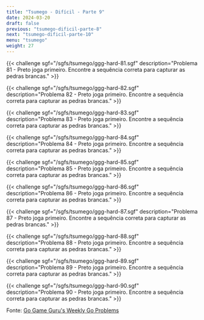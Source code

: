 ```yaml
---
title: "Tsumego - Difícil - Parte 9"
date: 2024-03-20
draft: false
previous: "tsumego-dificil-parte-8"
next: "tsumego-dificil-parte-10"
menu: "tsumego"
weight: 27
---
```


{{< challenge sgf="/sgfs/tsumego/ggg-hard-81.sgf" description="Problema 81 - Preto joga primeiro. Encontre a sequência correta para capturar as pedras brancas." >}}

{{< challenge sgf="/sgfs/tsumego/ggg-hard-82.sgf" description="Problema 82 - Preto joga primeiro. Encontre a sequência correta para capturar as pedras brancas." >}}

{{< challenge sgf="/sgfs/tsumego/ggg-hard-83.sgf" description="Problema 83 - Preto joga primeiro. Encontre a sequência correta para capturar as pedras brancas." >}}

{{< challenge sgf="/sgfs/tsumego/ggg-hard-84.sgf" description="Problema 84 - Preto joga primeiro. Encontre a sequência correta para capturar as pedras brancas." >}}

{{< challenge sgf="/sgfs/tsumego/ggg-hard-85.sgf" description="Problema 85 - Preto joga primeiro. Encontre a sequência correta para capturar as pedras brancas." >}}

{{< challenge sgf="/sgfs/tsumego/ggg-hard-86.sgf" description="Problema 86 - Preto joga primeiro. Encontre a sequência correta para capturar as pedras brancas." >}}

{{< challenge sgf="/sgfs/tsumego/ggg-hard-87.sgf" description="Problema 87 - Preto joga primeiro. Encontre a sequência correta para capturar as pedras brancas." >}}

{{< challenge sgf="/sgfs/tsumego/ggg-hard-88.sgf" description="Problema 88 - Preto joga primeiro. Encontre a sequência correta para capturar as pedras brancas." >}}

{{< challenge sgf="/sgfs/tsumego/ggg-hard-89.sgf" description="Problema 89 - Preto joga primeiro. Encontre a sequência correta para capturar as pedras brancas." >}}

{{< challenge sgf="/sgfs/tsumego/ggg-hard-90.sgf" description="Problema 90 - Preto joga primeiro. Encontre a sequência correta para capturar as pedras brancas." >}}

Fonte: [Go Game Guru's Weekly Go Problems](https://github.com/gogameguru/go-problems)